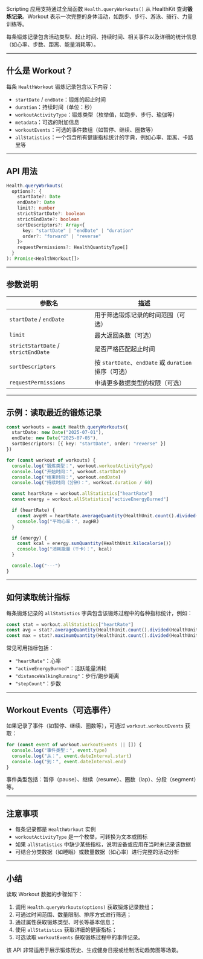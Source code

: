 Scripting 应用支持通过全局函数 `Health.queryWorkouts()` 从 HealthKit 查询**锻炼记录**。Workout 表示一次完整的身体活动，如跑步、步行、游泳、骑行、力量训练等。

每条锻炼记录包含活动类型、起止时间、持续时间、相关事件以及详细的统计信息（如心率、步数、距离、能量消耗等）。

---

## 什么是 Workout？

每条 `HealthWorkout` 锻炼记录包含以下内容：

* `startDate` / `endDate`：锻炼的起止时间
* `duration`：持续时间（单位：秒）
* `workoutActivityType`：锻炼类型（枚举值，如跑步、步行、瑜伽等）
* `metadata`：可选的附加信息
* `workoutEvents`：可选的事件数组（如暂停、继续、圈数等）
* `allStatistics`：一个包含所有健康指标统计的字典，例如心率、距离、卡路里等

---

## API 用法

```ts
Health.queryWorkouts(
  options?: {
    startDate?: Date
    endDate?: Date
    limit?: number
    strictStartDate?: boolean
    strictEndDate?: boolean
    sortDescriptors?: Array<{
      key: "startDate" | "endDate" | "duration"
      order?: "forward" | "reverse"
    }>
    requestPermissions?: HealthQuantityType[]
  }
): Promise<HealthWorkout[]>
```

---

## 参数说明

| 参数名                                 | 描述                                          |
| ----------------------------------- | ------------------------------------------- |
| `startDate` / `endDate`             | 用于筛选锻炼记录的时间范围（可选）                           |
| `limit`                             | 最大返回条数（可选）                                  |
| `strictStartDate` / `strictEndDate` | 是否严格匹配起止时间                                  |
| `sortDescriptors`                   | 按 `startDate`、`endDate` 或 `duration` 排序（可选） |
| `requestPermissions`                | 申请更多数据类型的权限（可选） |

---

## 示例：读取最近的锻炼记录

```ts
const workouts = await Health.queryWorkouts({
  startDate: new Date("2025-07-01"),
  endDate: new Date("2025-07-05"),
  sortDescriptors: [{ key: "startDate", order: "reverse" }]
})

for (const workout of workouts) {
  console.log("锻炼类型：", workout.workoutActivityType)
  console.log("开始时间：", workout.startDate)
  console.log("结束时间：", workout.endDate)
  console.log("持续时间（分钟）：", workout.duration / 60)

  const heartRate = workout.allStatistics["heartRate"]
  const energy = workout.allStatistics["activeEnergyBurned"]

  if (heartRate) {
    const avgHR = heartRate.averageQuantity(HealthUnit.count().divided(HealthUnit.minute()))
    console.log("平均心率：", avgHR)
  }

  if (energy) {
    const kcal = energy.sumQuantity(HealthUnit.kilocalorie())
    console.log("消耗能量（千卡）：", kcal)
  }

  console.log("---")
}
```

---

## 如何读取统计指标

每条锻炼记录的 `allStatistics` 字典包含该锻炼过程中的各种指标统计，例如：

```ts
const stat = workout.allStatistics["heartRate"]
const avg = stat?.averageQuantity(HealthUnit.count().divided(HealthUnit.minute()))
const max = stat?.maximumQuantity(HealthUnit.count().divided(HealthUnit.minute()))
```

常见可用指标包括：

* `"heartRate"`：心率
* `"activeEnergyBurned"`：活跃能量消耗
* `"distanceWalkingRunning"`：步行/跑步距离
* `"stepCount"`：步数

---

## Workout Events（可选事件）

如果记录了事件（如暂停、继续、圈数等），可通过 `workout.workoutEvents` 获取：

```ts
for (const event of workout.workoutEvents || []) {
  console.log("事件类型：", event.type)
  console.log("从：", event.dateInterval.start)
  console.log("到：", event.dateInterval.end)
}
```

事件类型包括：暂停（pause）、继续（resume）、圈数（lap）、分段（segment）等。

---

## 注意事项

* 每条记录都是 `HealthWorkout` 实例
* `workoutActivityType` 是一个枚举，可转换为文本或图标
* 如果 `allStatistics` 中缺少某些指标，说明设备或应用在当时未记录该数据
* 可结合分类数据（如睡眠）或数量数据（如心率）进行完整的活动分析

---

## 小结

读取 Workout 数据的步骤如下：

1. 调用 `Health.queryWorkouts(options)` 获取锻炼记录数组；
2. 可通过时间范围、数量限制、排序方式进行筛选；
3. 通过属性获取锻炼类型、时长等基本信息；
4. 使用 `allStatistics` 获取详细的健康指标；
5. 可选读取 `workoutEvents` 获取锻炼过程中的事件记录。

该 API 非常适用于展示锻炼历史、生成健身日报或绘制活动趋势图等场景。
